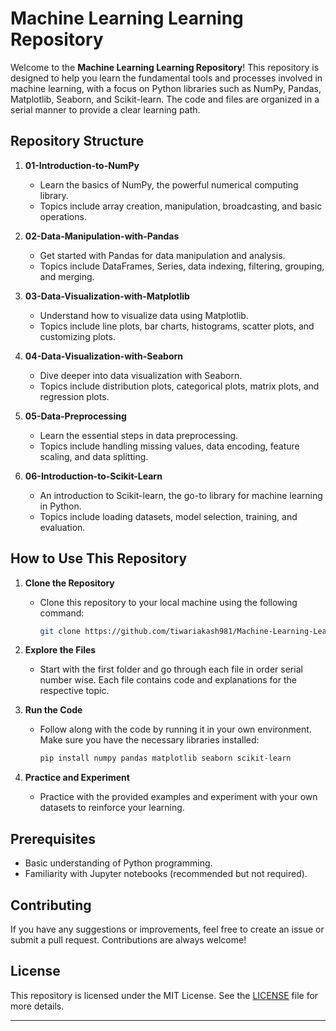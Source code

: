 
# Machine Learning Learning Repository

Welcome to the **Machine Learning Learning Repository**! This repository is designed to help you learn the fundamental tools and processes involved in machine learning, with a focus on Python libraries such as NumPy, Pandas, Matplotlib, Seaborn, and Scikit-learn. The code and files are organized in a serial manner to provide a clear learning path.

## Repository Structure

1. **01-Introduction-to-NumPy**
   - Learn the basics of NumPy, the powerful numerical computing library.
   - Topics include array creation, manipulation, broadcasting, and basic operations.

2. **02-Data-Manipulation-with-Pandas**
   - Get started with Pandas for data manipulation and analysis.
   - Topics include DataFrames, Series, data indexing, filtering, grouping, and merging.

3. **03-Data-Visualization-with-Matplotlib**
   - Understand how to visualize data using Matplotlib.
   - Topics include line plots, bar charts, histograms, scatter plots, and customizing plots.

4. **04-Data-Visualization-with-Seaborn**
   - Dive deeper into data visualization with Seaborn.
   - Topics include distribution plots, categorical plots, matrix plots, and regression plots.

5. **05-Data-Preprocessing**
   - Learn the essential steps in data preprocessing.
   - Topics include handling missing values, data encoding, feature scaling, and data splitting.

6. **06-Introduction-to-Scikit-Learn**
   - An introduction to Scikit-learn, the go-to library for machine learning in Python.
   - Topics include loading datasets, model selection, training, and evaluation.

## How to Use This Repository

1. **Clone the Repository**
   - Clone this repository to your local machine using the following command:
     ```bash
     git clone https://github.com/tiwariakash981/Machine-Learning-Learning-Repository.git
     ```

2. **Explore the Files**
   - Start with the first folder and go through each file in order serial number wise. Each file contains code and explanations for the respective topic.

3. **Run the Code**
   - Follow along with the code by running it in your own environment. Make sure you have the necessary libraries installed:
     ```bash
     pip install numpy pandas matplotlib seaborn scikit-learn
     ```

4. **Practice and Experiment**
   - Practice with the provided examples and experiment with your own datasets to reinforce your learning.

## Prerequisites

- Basic understanding of Python programming.
- Familiarity with Jupyter notebooks (recommended but not required).

## Contributing

If you have any suggestions or improvements, feel free to create an issue or submit a pull request. Contributions are always welcome!

## License

This repository is licensed under the MIT License. See the [LICENSE](LICENSE) file for more details.

---

